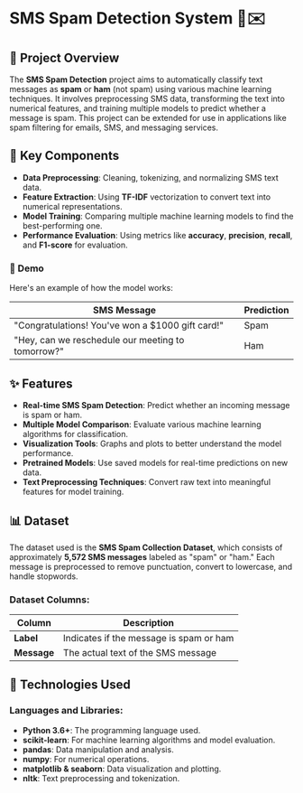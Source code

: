 # SMS Spam Detection System 🚫✉️

## 📝 Project Overview
The **SMS Spam Detection** project aims to automatically classify text messages as **spam** or **ham** (not spam) using various machine learning techniques. It involves preprocessing SMS data, transforming the text into numerical features, and training multiple models to predict whether a message is spam. This project can be extended for use in applications like spam filtering for emails, SMS, and messaging services.

## 🔧 Key Components
- **Data Preprocessing**: Cleaning, tokenizing, and normalizing SMS text data.
- **Feature Extraction**: Using **TF-IDF** vectorization to convert text into numerical representations.
- **Model Training**: Comparing multiple machine learning models to find the best-performing one.
- **Performance Evaluation**: Using metrics like **accuracy**, **precision**, **recall**, and **F1-score** for evaluation.

### 🎥 Demo
Here's an example of how the model works:

| SMS Message                                             | Prediction |
| ------------------------------------------------------- | ---------- |
| "Congratulations! You've won a $1000 gift card!"        | Spam       |
| "Hey, can we reschedule our meeting to tomorrow?"       | Ham        |

## ✨ Features
- **Real-time SMS Spam Detection**: Predict whether an incoming message is spam or ham.
- **Multiple Model Comparison**: Evaluate various machine learning algorithms for classification.
- **Visualization Tools**: Graphs and plots to better understand the model performance.
- **Pretrained Models**: Use saved models for real-time predictions on new data.
- **Text Preprocessing Techniques**: Convert raw text into meaningful features for model training.

## 📊 Dataset
The dataset used is the **SMS Spam Collection Dataset**, which consists of approximately **5,572 SMS messages** labeled as "spam" or "ham." Each message is preprocessed to remove punctuation, convert to lowercase, and handle stopwords.

### Dataset Columns:
| Column   | Description                              |
| -------- | ---------------------------------------- |
| **Label** | Indicates if the message is spam or ham |
| **Message** | The actual text of the SMS message    |

## 🧰 Technologies Used
### Languages and Libraries:
- **Python 3.6+**: The programming language used.
- **scikit-learn**: For machine learning algorithms and model evaluation.
- **pandas**: Data manipulation and analysis.
- **numpy**: For numerical operations.
- **matplotlib & seaborn**: Data visualization and plotting.
- **nltk**: Text preprocessing and tokenization.


